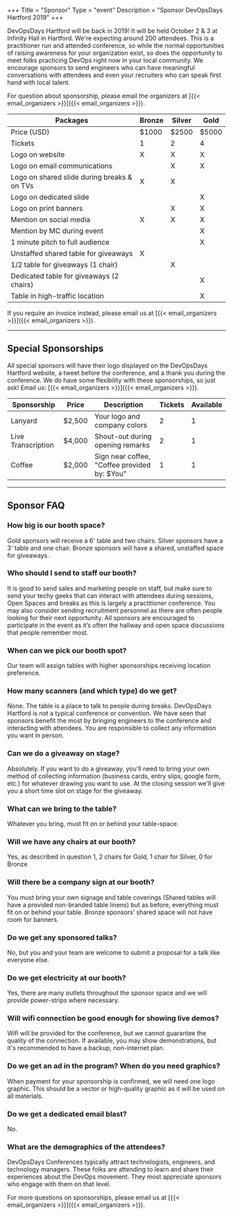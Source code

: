 +++
Title = "Sponsor"
Type = "event"
Description = "Sponsor DevOpsDays Hartford 2019"
+++

DevOpsDays Hartford will be back in 2019! It will be held October 2 & 3 at Infinity Hall in Hartford. We're expecting around 200 attendees. This is a practitioner run and attended conference, so while the normal opportunities of raising awareness for your organization exist, so does the opportunity to meet folks practicing DevOps right now in your local community. We encourage sponsors to send engineers who can have meaningful conversations with attendees and even your recruiters who can speak first hand with local talent.

For question about sponsorship, please email the organizers at [{{< email_organizers >}}]({{< email_organizers >}}).

<table class="table table-responsive table-condensed">
  <thead>
    <tr>
      <th>Packages</th>
      <th>Bronze</th>
      <th>Silver</th>
      <th>Gold</th>
    </tr>
  </thead>
  <tbody>
    <tr>
      <td>Price (USD)</td>
      <td>$1000</td>
      <td>$2500</td>
      <td>$5000</td>
    </tr>
    <tr>
      <td>Tickets</td>
      <td>1</td>
      <td>2</td>
      <td>4</td>
    </tr>
    <tr>
      <td>Logo on website</td>
      <td>X</td>
      <td>X</td>
      <td>X</td>
    </tr>
    <tr>
      <td>Logo on email communications</td>
      <td>&nbsp;</td>
      <td>X</td>
      <td>X</td>
    </tr>
    <tr>
      <td>Logo on shared slide during breaks &amp; on TVs</td>
      <td>X</td>
      <td>X</td>
      <td>&nbsp;</td>
    </tr>
    <tr>
      <td>Logo on dedicated slide</td>
      <td>&nbsp;</td>
      <td>&nbsp;</td>
      <td>X</td>
    </tr>
    <tr>
      <td>Logo on print banners</td>
      <td>&nbsp;</td>
      <td>X</td>
      <td>X</td>
    </tr>
    <tr>
      <td>Mention on social media</td>
      <td>X</td>
      <td>X</td>
      <td>X</td>
    </tr>
    <tr>
      <td>Mention by MC during event</td>
      <td>&nbsp;</td>
      <td>&nbsp;</td>
      <td>X</td>
    </tr>
    <tr>
      <td>1 minute pitch to full audience</td>
      <td>&nbsp;</td>
      <td>&nbsp;</td>
      <td>X</td>
    </tr>
    <tr>
      <td>Unstaffed shared table for giveaways</td>
      <td>X</td>
      <td>&nbsp;</td>
      <td>&nbsp;</td>
    </tr>
    <tr>
      <td>1/2 table for giveaways (1 chair)</td>
      <td>&nbsp;</td>
      <td>X</td>
      <td>&nbsp;</td>
    </tr>
    <tr>
      <td>Dedicated table for giveaways (2 chairs)</td>
      <td>&nbsp;</td>
      <td>&nbsp;</td>
      <td>X</td>
    </tr>
    <tr>
      <td>Table in high-traffic location</td>
      <td>&nbsp;</td>
      <td>&nbsp;</td>
      <td>X</td>
    </tr>
  </tbody>
</table>

If you require an invoice instead, please email us at [{{< email_organizers >}}]({{< email_organizers >}}).

<hr>

## Special Sponsorships

All special sponsors will have their logo displayed on the DevOpsDays Hartford website, a tweet before the conference, and a thank you during the conference. We do have some flexibility with these sponsorships, so just ask! Email us: [{{< email_organizers >}}]({{< email_organizers >}}).

<table class="table table-responsive table-condensed">
  <thead>
    <tr>
      <th>Sponsorship</th>
      <th>Price</th>
      <th>Description</th>
      <th>Tickets</th>
      <th>Available</th>
    </tr>
  </thead>
  <tbody>
    <tr>
      <td>Lanyard</td>
      <td>$2,500</td>
      <td>Your logo and company colors</td>
      <td>2</td>
      <td>1</td>
    </tr>
    <tr>
      <td>Live Transcription</td>
      <td>$4,000</td>
      <td>Shout-out during opening remarks</td>
      <td>2</td>
      <td>1</td>
    </tr>
    <tr>
      <td>Coffee</td>
      <td>$2,000</td>
      <td>Sign near coffee, "Coffee provided by: $You"</td>
      <td>1</td>
      <td>1</td>
    </tr>
  </tbody>
</table>

<hr>

## Sponsor FAQ

### How big is our booth space?

Gold sponsors will receive a 6' table and two chairs. Silver sponsors have a 3' table and one chair. Bronze sponsors will have a shared, unstaffed space for giveaways.

### Who should I send to staff our booth?

It is good to send sales and marketing people on staff, but make sure to send your techy geeks that can interact with attendees during sessions, Open Spaces and breaks as this is largely a practitioner conference. You may also consider sending recruitment personnel as there are often people looking for their next opportunity. All sponsors are encouraged to participate in the event as it’s often the hallway and open space discussions that people remember most.

### When can we pick our booth spot?

Our team will assign tables with higher sponsorships receiving location preference.

### How many scanners (and which type) do we get?

None. The table is a place to talk to people during breaks. DevOpsDays Hartford is not a typical conference or convention. We have seen that sponsors benefit the most by bringing engineers to the conference and interacting with attendees. You are responsible to collect any information you want in person.

### Can we do a giveaway on stage?

Absolutely. If you want to do a giveaway, you'll need to bring your own method of collecting information (business cards, entry slips, google form, etc.) for whatever drawing you want to use. At the closing session we'll give you a short time slot on stage for the giveaway.

### What can we bring to the table?

Whatever you bring, must fit on or behind your table-space.

### Will we have any chairs at our booth?

Yes, as described in question 1, 2 chairs for Gold, 1 chair for Silver, 0 for Bronze

### Will there be a company sign at our booth?

You must bring your own signage and table coverings (Shared tables will have a provided non-branded table linens) but as before, everything must fit on or behind your table. Bronze sponsors’ shared space will not have room for banners.

### Do we get any sponsored talks?

No, but you and your team are welcome to submit a proposal for a talk like everyone else.

### Do we get electricity at our booth?

Yes, there are many outlets throughout the sponsor space and we will provide power-strips where necessary.

### Will wifi connection be good enough for showing live demos?

Wifi will be provided for the conference, but we cannot guarantee the quality of the connection. If available, you may show demonstrations, but it's recommended to have a backup, non-internet plan.

### Do we get an ad in the program? When do you need graphics?

When payment for your sponsorship is confirmed, we will need one logo graphic. This should be a vector or high-quality graphic as it will be used on all materials.

### Do we get a dedicated email blast?

No.

### What are the demographics of the attendees?

DevOpsDays Conferences typically attract technologists, engineers, and technology managers. These folks are attending to learn and share their experiences about the DevOps movement. They most appreciate sponsors who engage with them on that level.

For more questions on sponsorships, please email us at [{{< email_organizers >}}]({{< email_organizers >}}).
